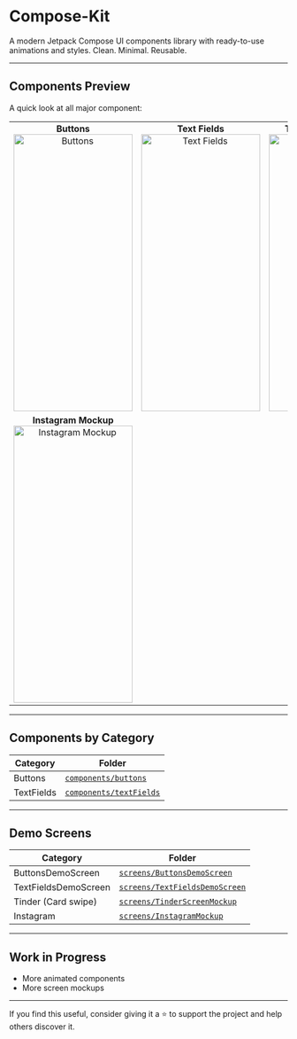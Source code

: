 # Compose-Kit

A modern Jetpack Compose UI components library with ready-to-use animations and styles. Clean. Minimal. Reusable.

---

## Components Preview

A quick look at all major component:

<table>
  <tr>
    <td align="center">
      <strong>Buttons</strong><br/>
      <img alt="Buttons" src="https://github.com/user-attachments/assets/1ca6da50-0744-42b9-828d-5363836c08c3" style="width: 215px; height: 500px; object-fit: cover;" />
    </td>
    <td align="center">
      <strong>Text Fields</strong><br/>
      <img alt="Text Fields" src="https://github.com/user-attachments/assets/23b83fbe-25d4-4849-ae4c-d675159c1c0b" style="width: 215px; height: 500px; object-fit: cover;" />
    </td>
    <td align="center">
      <strong>Tinder (Card Swipe)</strong><br/>
      <img alt="Tinder" src="https://github.com/user-attachments/assets/4284bd17-dc29-40ad-8642-54c915ea4311" style="width: 215px; height: 500px; object-fit: cover;" />
    </td>
    </tr><tr>
    <td align="center">
      <strong>Instagram Mockup</strong><br/>
      <img alt="Instagram Mockup" src="https://github.com/user-attachments/assets/2ec920ce-9cf2-49a2-a6b6-6fdee07e1a83" style="width: 215px; height: 500px; object-fit: cover;" />
    </td>
  </tr>
</table>



---

## Components by Category


| Category | Folder |
|----------|--------|
| Buttons | [`components/buttons`](https://github.com/adityasood04/Compose-Kit/tree/main/app/src/main/java/com/example/composekit/components/buttons) |
| TextFields | [`components/textFields`](https://github.com/adityasood04/Compose-Kit/tree/main/app/src/main/java/com/example/composekit/components/textfields) |


---
## Demo Screens

| Category | Folder |
|----------|--------|
| ButtonsDemoScreen | [`screens/ButtonsDemoScreen`](https://github.com/adityasood04/Compose-Kit/blob/main/app/src/main/java/com/example/composekit/screens/ButtonsDemoScreen.kt) |
| TextFieldsDemoScreen | [`screens/TextFieldsDemoScreen`](https://github.com/adityasood04/Compose-Kit/blob/main/app/src/main/java/com/example/composekit/screens/TextFieldsDemoScreen.kt) |
| Tinder (Card swipe) | [`screens/TinderScreenMockup`](https://github.com/adityasood04/Compose-Kit/tree/main/app/src/main/java/com/example/composekit/screens/TinderScreebMockUp.kt) |
| Instagram | [`screens/InstagramMockup`](https://github.com/adityasood04/Compose-Kit/tree/main/app/src/main/java/com/example/composekit/screens/InstagramMockup.kt) |


---

## Work in Progress

- More animated components
- More screen mockups

---

If you find this useful, consider giving it a ⭐ to support the project and help others discover it.

